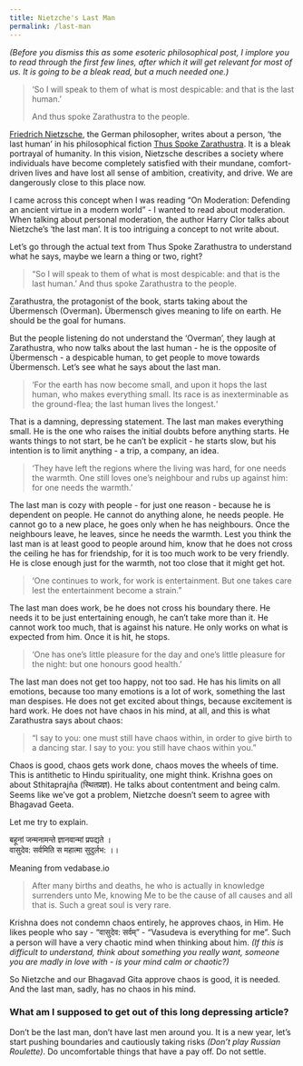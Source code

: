 ```yaml
---
title: Nietzche's Last Man
permalink: /last-man
---
```


*(Before you dismiss this as some esoteric philosophical post, I implore you to read through the first few lines, after which it will get relevant for most of us. It is going to be a bleak read, but a much needed one.)*


> ‘So I will speak to them of what is most despicable: and that is the last human.’ 
>
> And thus spoke Zarathustra to the people.


[Friedrich Nietzsche](https://en.wikipedia.org/wiki/Friedrich_Nietzsche), the German philosopher, writes about a person, ‘the last human’ in his philosophical fiction [Thus Spoke Zarathustra](https://en.wikipedia.org/wiki/Thus_Spoke_Zarathustra). It is a bleak portrayal of humanity. In this vision, Nietzsche describes a society where individuals have become completely satisfied with their mundane, comfort-driven lives and have lost all sense of ambition, creativity, and drive. We are dangerously close to this place now.

I came across this concept when I was reading “On Moderation: Defending an ancient virtue in a modern world” - I wanted to read about moderation. When talking about personal moderation, the author Harry Clor talks about Nietzche’s  ‘the last man’. It is too intriguing a concept to not write about.


Let’s go through the actual text from Thus Spoke Zarathustra to understand what he says, maybe we learn a thing or two, right?


> “So I will speak to them of what is most despicable: and that is the last human.’ And thus spoke Zarathustra to the people.


Zarathustra, the protagonist of the book, starts taking about the Übermensch (Overman)***.*** Übermensch gives meaning to life on earth. He should be the goal for humans.


But the people listening do not understand the ‘Overman’, they laugh at Zarathustra, who now talks about the last human - he is the opposite of Übermensch - a despicable human, to get people to move towards Übermensch. Let’s see what he says about the last man.


> ‘For the earth has now become small, and upon it hops the last human, who makes everything small. Its race is as inexterminable as the ground-flea; the last human lives the longest.‘


That is a damning, depressing statement. The last man makes everything small. He is the one who raises the initial doubts before anything starts. He wants things to not start, be he can’t be explicit - he starts slow, but his intention is to limit anything - a trip, a company, an idea.


> ‘They have left the regions where the living was hard, for one needs the warmth. One still loves one’s neighbour and rubs up against him: for one needs the warmth.’


The last man is cozy with people - for just one reason - because he is dependent on people. He cannot do anything alone, he needs people. He cannot go to a new place, he goes only when he has neighbours. Once the neighbours leave, he leaves, since he needs the warmth. Lest you think the last man is at least good to people around him, know that he does not cross the ceiling he has for friendship, for it is too much work to be very friendly. He is close enough just for the warmth, not too close that it might get hot.


> ‘One continues to work, for work is entertainment. But one takes care lest the entertainment become a strain.”

The last man does work, be he does not cross his boundary there. He needs it to be just entertaining enough, he can’t take more than it. He cannot work too much, that is against his nature. He only works on what is expected from him. Once it is hit, he stops.


> ‘One has one’s little pleasure for the day and one’s little pleasure for the night: but one honours good health.’

The last man does not get too happy, not too sad. He has his limits on all emotions, because too many emotions is a lot of work, something the last man despises. He does not get excited about things, because excitement is hard work. He does not have chaos in his mind, at all, and this is what Zarathustra says about chaos:

> “I say to you: one must still have chaos within, in order to give birth to a dancing star. I say to you: you still have chaos within you.”


Chaos is good, chaos gets work done, chaos moves the wheels of time. This is antithetic to Hindu spirituality, one might think. Krishna goes on about Sthitaprajña (स्थितप्रज्ञ). He talks about contentment and being calm. Seems like we’ve got a problem, Nietzche doesn’t seem to agree with Bhagavad Geeta. 

Let me try to explain.

बहूनां जन्मनामन्ते ज्ञानवान्मां प्रपद्यते ।  
वासुदेव: सर्वमिति स महात्मा सुदुर्लभ: ।।

Meaning from vedabase.io

> After many births and deaths, he who is actually in knowledge surrenders unto Me, knowing Me to be the cause of all causes and all that is. Such a great soul is very rare.

Krishna does not condemn chaos entirely, he approves chaos, in Him. He likes people who say - “वासुदेव: सर्वम्”  - “Vasudeva is everything for me”. Such a person will have a very chaotic mind when thinking about him. *(If this is difficult to understand, think about something you really want, someone you are madly in love with - is your mind calm or chaotic?)*


So Nietzche and our Bhagavad Gita approve chaos is good, it is needed. And the last man, sadly, has no chaos in his mind.


### What am I supposed to get out of this long depressing article?

Don’t be the last man, don’t have last men around you. It is a new year, let’s start pushing boundaries and cautiously taking risks *(Don’t play Russian Roulette)*. Do uncomfortable things that have a pay off. Do not settle. 